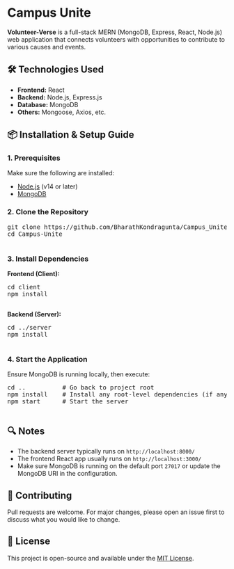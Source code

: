 <div>

  <h1>Campus Unite</h1>

  <p><strong>Volunteer-Verse</strong> is a full-stack MERN (MongoDB, Express, React, Node.js) web application that connects volunteers with opportunities to contribute to various causes and events.</p>

  <h2>🛠️ Technologies Used</h2>
  <ul>
    <li><strong>Frontend:</strong> React</li>
    <li><strong>Backend:</strong> Node.js, Express.js</li>
    <li><strong>Database:</strong> MongoDB</li>
    <li><strong>Others:</strong> Mongoose, Axios, etc.</li>
  </ul>

  <h2>📦 Installation & Setup Guide</h2>

  <h3>1. Prerequisites</h3>
  <p>Make sure the following are installed:</p>
  <ul>
    <li><a href="https://nodejs.org/" target="_blank">Node.js</a> (v14 or later)</li>
    <li><a href="https://www.mongodb.com/try/download/community" target="_blank">MongoDB</a></li>
  </ul>

  <h3>2. Clone the Repository</h3>
  <pre>
git clone https://github.com/BharathKondragunta/Campus_Unite.git
cd Campus-Unite
  </pre>

  <h3>3. Install Dependencies</h3>

  <p><strong>Frontend (Client):</strong></p>
  <pre>
cd client
npm install
  </pre>

  <p><strong>Backend (Server):</strong></p>
  <pre>
cd ../server
npm install
  </pre>

  <h3>4. Start the Application</h3>
  <p>Ensure MongoDB is running locally, then execute:</p>
  <pre>
cd ..          # Go back to project root
npm install    # Install any root-level dependencies (if any)
npm start      # Start the server
  </pre>

  <h2>🔍 Notes</h2>
  <ul>
    <li>The backend server typically runs on <code>http://localhost:8000/</code></li>
    <li>The frontend React app usually runs on <code>http://localhost:3000/</code></li>
    <li>Make sure MongoDB is running on the default port <code>27017</code> or update the MongoDB URI in the configuration.</li>
  </ul>

  <h2>🤝 Contributing</h2>
  <p>Pull requests are welcome. For major changes, please open an issue first to discuss what you would like to change.</p>

  <h2>📄 License</h2>
  <p>This project is open-source and available under the <a href="https://github.com/BharathKondragunta/Campus_Unite/blob/main/LICENSE" target="_blank">MIT License</a>.</p>

</div>
